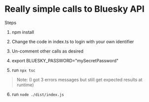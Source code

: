 # Really simple calls to Bluesky API

Steps

1. npm install
   
2. Change the code in index.ts to login with your own identifier

3. Un-comment other calls as desired
   
4. export BLUESKY_PASSWORD="mySecretPassword"

5. run `npx tsc`

> Note: (I got 3 errors messages but still get expected results at runtime)

6. run `node ./dist/index.js`
